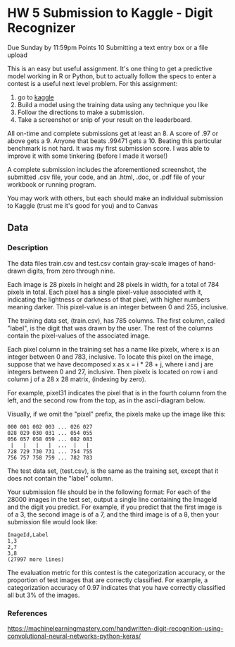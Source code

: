 # HW 5 Submission to Kaggle - Digit Recognizer 

Due Sunday by 11:59pm Points 10 Submitting a text entry box or a file upload 

This is an easy but useful assignment.  It's one thing to get a predictive model working in R or Python, but to actually follow the specs to enter a contest is a useful next level problem.
For this assignment:

1. go to [kaggle](https://www.kaggle.com/c/digit-recognizer/data)
2. Build a model using the training data using any technique you like
3. Follow the directions to make a submission.
4. Take a screenshot or snip of your result on the leaderboard.

All on-time and complete submissions get at least an 8.  A score of .97 or above gets a 9. Anyone that beats .99471 gets a 10. Beating this particular benchmark is not hard.  It was my first submission score.  I was able to improve it with some tinkering (before I made it worse!)

A complete submission includes the aforementioned screenshot, the submitted .csv file, your code, and an .html, .doc, or .pdf file of your workbook or running program.

You may work with others, but each should make an individual submission to Kaggle (trust me it's good for you) and to Canvas

## Data 

### Description

The data files train.csv and test.csv contain gray-scale images of hand-drawn digits, from zero through nine.

Each image is 28 pixels in height and 28 pixels in width, for a total of 784 pixels in total. Each pixel has a single pixel-value associated with it, indicating the lightness or darkness of that pixel, with higher numbers meaning darker. This pixel-value is an integer between 0 and 255, inclusive.

The training data set, (train.csv), has 785 columns. The first column, called "label", is the digit that was drawn by the user. The rest of the columns contain the pixel-values of the associated image.

Each pixel column in the training set has a name like pixelx, where x is an integer between 0 and 783, inclusive. To locate this pixel on the image, suppose that we have decomposed x as x = i * 28 + j, where i and j are integers between 0 and 27, inclusive. Then pixelx is located on row i and column j of a 28 x 28 matrix, (indexing by zero).

For example, pixel31 indicates the pixel that is in the fourth column from the left, and the second row from the top, as in the ascii-diagram below.

Visually, if we omit the "pixel" prefix, the pixels make up the image like this:

```
000 001 002 003 ... 026 027
028 029 030 031 ... 054 055
056 057 058 059 ... 082 083
 |   |   |   |  ...  |   |
728 729 730 731 ... 754 755
756 757 758 759 ... 782 783 
```

The test data set, (test.csv), is the same as the training set, except that it does not contain the "label" column.

Your submission file should be in the following format: For each of the 28000 images in the test set, output a single line containing the ImageId and the digit you predict. For example, if you predict that the first image is of a 3, the second image is of a 7, and the third image is of a 8, then your submission file would look like:

```
ImageId,Label
1,3
2,7
3,8 
(27997 more lines)
```

The evaluation metric for this contest is the categorization accuracy, or the proportion of test images that are correctly classified. For example, a categorization accuracy of 0.97 indicates that you have correctly classified all but 3% of the images.

### References

https://machinelearningmastery.com/handwritten-digit-recognition-using-convolutional-neural-networks-python-keras/